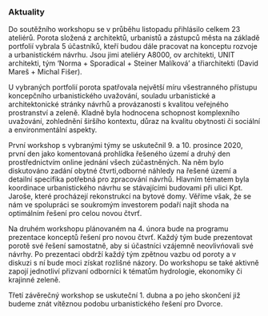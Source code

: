 
### Aktuality

Do soutěžního workshopu se v průběhu listopadu přihlásilo celkem 23 ateliérů.
Porota složená z architektů, urbanistů a zástupců města na základě portfolií vybrala 5 účastníků,
kteří budou dále pracovat na konceptu rozvoje a urbanistickém návrhu.
Jsou jimi ateliéry A8000, ov architekti, UNIT architekti, tým ‘Norma + Sporadical + Steiner Malíková’ a třiarchitekti (David Mareš + Michal Fišer).

U vybraných portfolií porota spatřovala největší míru všestranného přístupu koncepčního urbanistického uvažování, souladu urbanistické a architektonické stránky návrhů a provázanosti s kvalitou veřejného prostranství a zeleně.
Kladně byla hodnocena schopnost komplexního uvažování, zohlednění širšího kontextu, důraz na kvalitu obytnosti či sociální a environmentální aspekty.

První workshop s vybranými týmy se uskutečnil 9. a 10. prosince 2020, první den jako komentovaná prohlídka řešeného území a druhý den prostřednictvím online jednání všech zúčastněných. Na něm bylo diskutováno zadání obytné čtvrti,odborné náhledy na řešené území a detailní specifika potřebná pro zpracování návrhů. Hlavním tématem byla koordinace urbanistického návrhu se stávajícími budovami při ulici Kpt. Jaroše, které procházejí rekonstrukcí na bytové domy. Věříme však, že se nám ve spolupráci se soukromým investorem podaří najít shoda na optimálním řešení pro celou novou čtvrť. 

Na druhém workshopu plánovaném na 4. února bude na programu prezentace konceptů řešení pro novou čtvrť. Každý tým bude prezentovat porotě své řešení samostatně, aby si účastníci vzájemně neovlivńovali své návrhy. Po prezentaci obdrží každý tým zpětnou vazbu od poroty a v diskuzi s ní bude moci získat rozlišné názory. Do workshopu se také aktivně zapojí jednotliví přizvaní odborníci k tématům hydrologie, ekonomiky či krajinné zeleně. 

Třetí závěrečný workshop se uskuteční 1. dubna a po jeho skončení již budeme znát vítěznou podobu urbanistického řešení pro Dvorce. 

